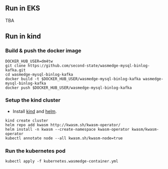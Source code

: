 ## Run in EKS

TBA

## Run in kind

### Build & push the docker image

```
DOCKER_HUB_USER=dm4tw
git clone https://github.com/second-state/wasmedge-mysql-binlog-kafka.git
cd wasmedge-mysql-binlog-kafka
docker build -t $DOCKER_HUB_USER/wasmedge-mysql-binlog-kafka wasmedge-mysql-binlog-kafka
docker push $DOCKER_HUB_USER/wasmedge-mysql-binlog-kafka
```

### Setup the kind cluster

- Install [kind](https://kind.sigs.k8s.io) and [helm](https://helm.sh/docs/intro/install/).

```
kind create cluster
helm repo add kwasm http://kwasm.sh/kwasm-operator/
helm install -n kwasm --create-namespace kwasm-operator kwasm/kwasm-operator
kubectl annotate node --all kwasm.sh/kwasm-node=true
```

### Run the kubernetes pod

```
kubectl apply -f kubernetes.wasmedge-container.yml
```
